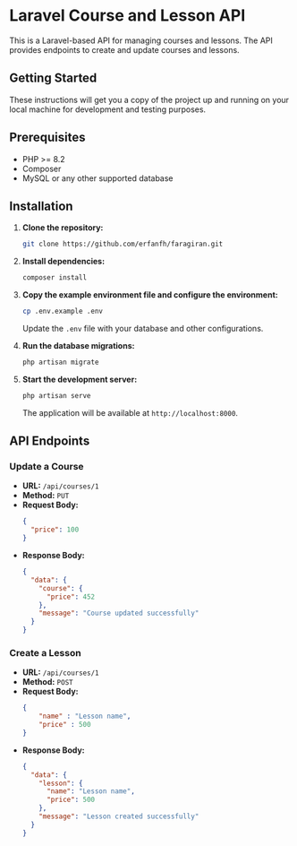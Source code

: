 # Laravel Course and Lesson API

This is a Laravel-based API for managing courses and lessons. The API provides endpoints to create and update courses and lessons.

## Getting Started

These instructions will get you a copy of the project up and running on your local machine for development and testing purposes.

## Prerequisites

- PHP >= 8.2
- Composer
- MySQL or any other supported database

## Installation

1. **Clone the repository:**

    ```bash
    git clone https://github.com/erfanfh/faragiran.git
    ```

2. **Install dependencies:**

    ```bash
    composer install
    ```

3. **Copy the example environment file and configure the environment:**

    ```bash
    cp .env.example .env
    ```

    Update the `.env` file with your database and other configurations.

5. **Run the database migrations:**

    ```bash
    php artisan migrate
    ```

6. **Start the development server:**

    ```bash
    php artisan serve
    ```

    The application will be available at `http://localhost:8000`.


## API Endpoints

### Update a Course

- **URL:** `/api/courses/1`
- **Method:** `PUT`
- **Request Body:**
    ```json
    {
      "price": 100
    }
    ```
 - **Response Body:**
    ```json
    {
      "data": {
        "course": {
          "price": 452
        },
        "message": "Course updated successfully"
      }
    }
    ```

### Create a Lesson

- **URL:** `/api/courses/1`
- **Method:** `POST`
- **Request Body:**
    ```json
    {
    	"name" : "Lesson name",
    	"price" : 500
    }
    ```
- **Response Body:**
    ```json
    {
      "data": {
        "lesson": {
          "name": "Lesson name",
          "price": 500
        },
        "message": "Lesson created successfully"
      }
    }
    ```
